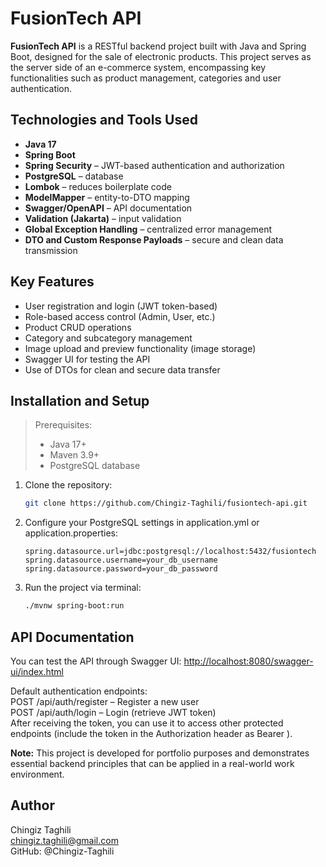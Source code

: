 # FusionTech API
**FusionTech API** is a RESTful backend project built with Java and Spring Boot, designed for the sale of electronic products.
This project serves as the server side of an e-commerce system, encompassing key functionalities such as product management, 
categories and user authentication.

## Technologies and Tools Used
- **Java 17**
- **Spring Boot**
- **Spring Security** – JWT-based authentication and authorization
- **PostgreSQL** – database
- **Lombok** – reduces boilerplate code
- **ModelMapper** – entity-to-DTO mapping
- **Swagger/OpenAPI** – API documentation
- **Validation (Jakarta)** – input validation
- **Global Exception Handling** – centralized error management
- **DTO and Custom Response Payloads** – secure and clean data transmission

## Key Features
- User registration and login (JWT token-based)
- Role-based access control (Admin, User, etc.)
- Product CRUD operations
- Category and subcategory management
- Image upload and preview functionality (image storage)
- Swagger UI for testing the API
- Use of DTOs for clean and secure data transfer

## Installation and Setup
> Prerequisites:
> - Java 17+
> - Maven 3.9+
> - PostgreSQL database

1. Clone the repository:
   ```bash
   git clone https://github.com/Chingiz-Taghili/fusiontech-api.git
   ```
2. Configure your PostgreSQL settings in application.yml or application.properties:
   ```properties
   spring.datasource.url=jdbc:postgresql://localhost:5432/fusiontech
   spring.datasource.username=your_db_username
   spring.datasource.password=your_db_password
   ```
3. Run the project via terminal:
   ```bash
   ./mvnw spring-boot:run
   ```

## API Documentation
You can test the API through Swagger UI: [http://localhost:8080/swagger-ui/index.html](http://localhost:8080/swagger-ui/index.html)

Default authentication endpoints:  
POST /api/auth/register – Register a new user  
POST /api/auth/login – Login (retrieve JWT token)  
After receiving the token, you can use it to access other protected endpoints (include the token in the Authorization header as Bearer <token>).

**Note:** This project is developed for portfolio purposes and demonstrates essential backend principles that can be applied in a real-world work environment.

## Author
Chingiz Taghili  
chingiz.taghili@gmail.com  
GitHub: @Chingiz-Taghili
